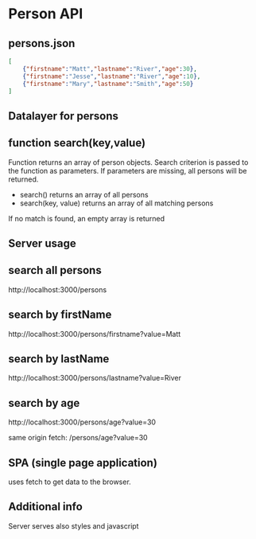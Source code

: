 # Person API

## persons.json
```json
[
    {"firstname":"Matt","lastname":"River","age":30},
    {"firstname":"Jesse","lastname":"River","age":10},
    {"firstname":"Mary","lastname":"Smith","age":50}
]
```

## Datalayer for persons

## function **search(key,value)**

Function returns an array of person objects. Search criterion is passed to the function as parameters. If parameters are missing, all persons will be returned.

- search() returns an array of all persons
- search(key, value) returns an array of all matching persons

If no match is found, an empty array is returned

## Server usage

## search all persons
http://localhost:3000/persons


## search by firstName
http://localhost:3000/persons/firstname?value=Matt

## search by lastName
http://localhost:3000/persons/lastname?value=River



## search by age
http://localhost:3000/persons/age?value=30

same origin fetch: /persons/age?value=30

## SPA (single page application)
uses fetch to get data to the browser.

## Additional info

Server serves also styles and javascript